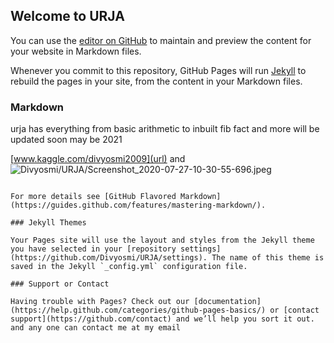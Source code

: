 ## Welcome to URJA

You can use the [editor on GitHub](https://github.com/Divyosmi/URJA/edit/master/README.md) to maintain and preview the content for your website in Markdown files.

Whenever you commit to this repository, GitHub Pages will run [Jekyll](https://jekyllrb.com/) to rebuild the pages in your site, from the content in your Markdown files.

### Markdown

urja has everything from basic arithmetic to inbuilt fib fact and more will be updated soon may be 2021





[www.kaggle.com/divyosmi2009](url) and ![Divyosmi/URJA/Screenshot_2020-07-27-10-30-55-696.jpeg](src)
```

For more details see [GitHub Flavored Markdown](https://guides.github.com/features/mastering-markdown/).

### Jekyll Themes

Your Pages site will use the layout and styles from the Jekyll theme you have selected in your [repository settings](https://github.com/Divyosmi/URJA/settings). The name of this theme is saved in the Jekyll `_config.yml` configuration file.

### Support or Contact

Having trouble with Pages? Check out our [documentation](https://help.github.com/categories/github-pages-basics/) or [contact support](https://github.com/contact) and we’ll help you sort it out.
and any one can contact me at my email
